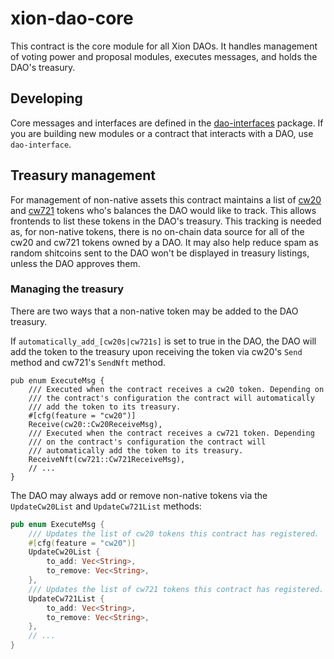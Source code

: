 # xion-dao-core

This contract is the core module for all Xion DAOs. It handles
management of voting power and proposal modules, executes messages,
and holds the DAO's treasury.


## Developing
Core messages and interfaces are defined in the [dao-interfaces](../../packages/dao-interface) package. If you are building new modules or a contract that interacts with a DAO, use `dao-interface`.

## Treasury management

For management of non-native assets this contract maintains a list of
[cw20](https://github.com/CosmWasm/cw-plus/tree/1568d9f7796ef93747e5e5e45484447fddbea80b/packages/cw20)
and
[cw721](https://github.com/CosmWasm/cw-nfts/tree/c7be7aba9fb270abefee5a3696be62f2736592a0/packages/cw721)
tokens who's balances the DAO would like to track. This allows
frontends to list these tokens in the DAO's treasury. This tracking is
needed as, for non-native tokens, there is no on-chain data source for
all of the cw20 and cw721 tokens owned by a DAO. It may also help
reduce spam as random shitcoins sent to the DAO won't be displayed in
treasury listings, unless the DAO approves them.

### Managing the treasury

There are two ways that a non-native token may be added to the DAO
treasury.

If `automatically_add_[cw20s|cw721s]` is set to true in the DAO,
the DAO will add the token to the treasury upon receiving the token
via cw20's `Send` method and cw721's `SendNft` method.

```
pub enum ExecuteMsg {
    /// Executed when the contract receives a cw20 token. Depending on
    /// the contract's configuration the contract will automatically
    /// add the token to its treasury.
    #[cfg(feature = "cw20")]
    Receive(cw20::Cw20ReceiveMsg),
    /// Executed when the contract receives a cw721 token. Depending
    /// on the contract's configuration the contract will
    /// automatically add the token to its treasury.
    ReceiveNft(cw721::Cw721ReceiveMsg),
	// ...
}
```

The DAO may always add or remove non-native tokens via the
`UpdateCw20List` and `UpdateCw721List` methods:

```rust
pub enum ExecuteMsg {
    /// Updates the list of cw20 tokens this contract has registered.
    #[cfg(feature = "cw20")]
    UpdateCw20List {
        to_add: Vec<String>,
        to_remove: Vec<String>,
    },
    /// Updates the list of cw721 tokens this contract has registered.
    UpdateCw721List {
        to_add: Vec<String>,
        to_remove: Vec<String>,
    },
	// ...
}
```

